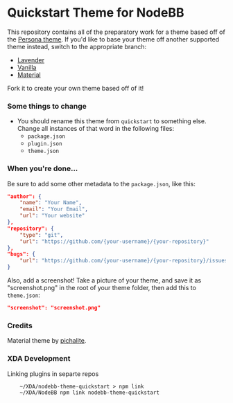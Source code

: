 # Quickstart Theme for NodeBB

This repository contains all of the preparatory work for a theme based off of the [Persona theme](https://github.com/NodeBB/nodebb-theme-persona). If you'd like to base your theme off another supported theme instead, switch to the appropriate branch:

* [Lavender](https://github.com/NodeBB/nodebb-theme-lavender)
* [Vanilla](https://github.com/NodeBB/nodebb-theme-vanilla)
* [Material](https://github.com/pichalite/nodebb-theme-material)

Fork it to create your own theme based off of it!

### Some things to change

* You should rename this theme from `quickstart` to something else. Change all instances of that word in the following files:
    * `package.json`
    * `plugin.json`
    * `theme.json`

### When you're done...

Be sure to add some other metadata to the `package.json`, like this:

``` json
"author": {
    "name": "Your Name",
    "email": "Your Email",
    "url": "Your website"
},
"repository": {
    "type": "git",
    "url": "https://github.com/{your-username}/{your-repository}"
},
"bugs": {
    "url": "https://github.com/{your-username}/{your-repository}/issues"
}
```

Also, add a screenshot! Take a picture of your theme, and save it as "screenshot.png" in the root of your theme folder, then add this to `theme.json`:

``` json
"screenshot": "screenshot.png"
```

### Credits

Material theme by [pichalite](https://github.com/pichalite).

### XDA Development

Linking plugins in separte repos

        ~/XDA/nodebb-theme-quickstart > npm link
        ~/XDA/NodeBB npm link nodebb-theme-quickstart